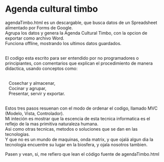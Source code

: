 # Agenda cultural timbo
agendaTimbo.html es un descargable, que busca datos de un Spreadsheet alimentado por Forms de Google.<br/>
Agrupa los datos y genera la Agenda Cultural Timbo, con la opcion de exportar como archivo Word.<br/>
Funciona offline, mostrando los ultimos datos guardados.<br/><br/>

El codigo esta escrito para ser entendido por no programadores o principiantes, con comentarios que explican el procedimiento de manera didactica, usando conceptos como:<br/><br/>

&nbsp;&nbsp;&nbsp;Cosechar y almacenar, <br/>
&nbsp;&nbsp;&nbsp;Cocinar y agrupar, <br/>
&nbsp;&nbsp;&nbsp;Presentar, servir y exportar.<br/><br/>

Estos tres pasos resuenan con el modo de ordenar el codigo, llamado MVC (Modelo, Vista, Controlador).<br/>
Mi inteción es mostrar que la escencia de esta tecnica informatica es el reflejo de la mas primitiva naturaleza humana.<br/>
Asi como otras tecnicas, metodos o soluciones que se dan en las tecnologias.<br/>
Y que no es un mundo de maquinas, onda matrix, y que ojalá algun dia la tecnologia encuentre su lugar en la biosfera, y ojala nosotros tambien.

Pasen y vean, si, me refiero que lean el código fuente de agendaTimbo.html
